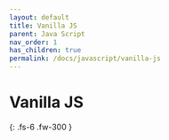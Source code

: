 ```yaml
---
layout: default
title: Vanilla JS
parent: Java Script
nav_order: 1
has_children: true
permalink: /docs/javascript/vanilla-js
---
```


# Vanilla JS

{: .fs-6 .fw-300 }